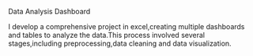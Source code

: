 Data Analysis Dashboard

I develop a comprehensive project in excel,creating multiple dashboards and tables to analyze the data.This process involved several stages,including preprocessing,data cleaning and data visualization.
